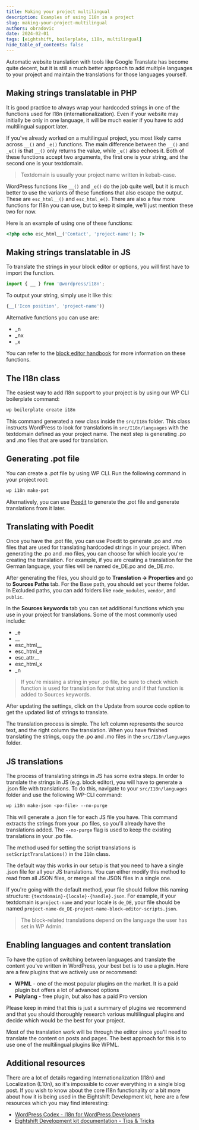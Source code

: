 ```yaml
---
title: Making your project multilingual
description: Examples of using I18n in a project
slug: making-your-project-multilingual
authors: obradovic
date: 2024-02-01
tags: [eightshift, boilerplate, i18n, multilingual]
hide_table_of_contents: false
---
```


Automatic website translation with tools like Google Translate has become quite decent, but it is still a much better approach to add multiple languages to your project and maintain the translations for those languages yourself.
<!--truncate-->

## Making strings translatable in PHP
It is good practice to always wrap your hardcoded strings in one of the functions used for I18n (internationalization). Even if your website may initially be only in one language, it will be much easier if you have to add multilingual support later.

If you've already worked on a multilingual project, you most likely came across `__()` and `_e()` functions. The main difference between the `__()` and `_e()` is that `__()` only returns the value, while `_e()` also echoes it. Both of these functions accept two arguments, the first one is your string, and the second one is your textdomain.

> Textdomain is usually your project name written in kebab-case.

WordPress functions like `__()` and `_e()` do the job quite well, but it is much better to use the variants of these functions that also escape the output. These are `esc_html__()` and `esc_html_e()`. There are also a few more functions for I18n you can use, but to keep it simple, we'll just mention these two for now.

Here is an example of using one of these functions:
```php
<?php echo esc_html__('Contact', 'project-name'); ?>
```

## Making strings translatable in JS
To translate the strings in your block editor or options, you will first have to import the function.
```jsx
import { __ } from '@wordpress/i18n';
```
To output your string, simply use it like this:
```jsx
{__('Icon position', 'project-name')}
```

Alternative functions you can use are:
- _n
- _nx
- _x

You can refer to the [block editor handbook](https://developer.wordpress.org/block-editor/reference-guides/packages/packages-i18n/) for more information on these functions.

## The I18n class
The easiest way to add I18n support to your project is by using our WP CLI boilerplate command:
```bash
wp boilerplate create i18n
```

This command generated a new class inside the `src/I18n` folder. This class instructs WordPress to look for translations in `src/I18n/languages` with the textdomain defined as your project name. The next step is generating .po and .mo files that are used for translation.

## Generating .pot file
You can create a .pot file by using WP CLI. Run the following command in your project root:
```bash
wp i18n make-pot
```

Alternatively, you can use [Poedit](https://poedit.net/) to generate the .pot file and generate translations from it later.

## Translating with Poedit
Once you have the .pot file, you can use Poedit to generate .po and .mo files that are used for translating hardcoded strings in your project. When generating the .po and .mo files, you can choose for which locale you're creating the translation. For example, if you are creating a translation for the German language, your files will be named de_DE.po and de_DE.mo.

After generating the files, you should go to **Translation -> Properties** and go to **Sources Paths** tab. For the Base path, you should set your theme folder. In Excluded paths, you can add folders like `node_modules`, `vendor`, and `public`.

In the **Sources keywords** tab you can set additional functions which you use in your project for translations. Some of the most commonly used include:
- _e
- __
- esc_html__
- esc_html_e
- esc_attr__
- esc_html_x
- _n

> If you're missing a string in your .po file, be sure to check which function is used for translation for that string and if that function is added to Sources keywords.

After updating the settings, click on the Update from source code option to get the updated list of strings to translate.

The translation process is simple. The left column represents the source text, and the right column the translation. When you have finished translating the strings, copy the .po and .mo files in the `src/I18n/languages` folder.

## JS translations
The process of translating strings in JS has some extra steps. In order to translate the strings in JS (e.g. block editor), you will have to generate a .json file with translations. To do this, navigate to your `src/I18n/languages` folder and use the following WP-CLI command:
```bash
wp i18n make-json <po-file> --no-purge
```

This will generate a .json file for each JS file you have. This command extracts the strings from your .po files, so you'll already have the translations added. The `--no-purge` flag is used to keep the existing translations in your .po file.

The method used for setting the script translations is `setScriptTranslations()` in the `I18n` class.

The default way this works in our setup is that you need to have a single .json file for all your JS translations. You can either modify this method to read from all JSON files, or merge all the JSON files in a single one.

If you're going with the default method, your file should follow this naming structure:
`{textdomain}-{locale}-{handle}.json`. For example, if your textdomain is `project-name` and your locale is `de_DE`, your file should be named `project-name-de_DE-project-name-block-editor-scripts.json`.

> The block-related translations depend on the language the user has set in WP Admin.

## Enabling languages and content translation
To have the option of switching between languages and translate the content you've written in WordPress, your best bet is to use a plugin. Here are a few plugins that we actively use or recommend:
- **WPML** - one of the most popular plugins on the market. It is a paid plugin but offers a lot of advanced options
- **Polylang** - free plugin, but also has a paid Pro version

Please keep in mind that this is just a summary of plugins we recommend and that you should thoroughly research various multilingual plugins and decide which would be the best for your project.

Most of the translation work will be through the editor since you'll need to translate the content on posts and pages. The best approach for this is to use one of the multilingual plugins like WPML.

## Additional resources
There are a lot of details regarding Internationalization (I18n) and Localization (L10n), so it's impossible to cover everything in a single blog post. If you wish to know about the core I18n functionality or a bit more about how it is being used in the Eightshift Development kit, here are a few resources which you may find interesting:
- [WordPress Codex - I18n for WordPress Developers](https://codex.wordpress.org/I18n_for_WordPress_Developers)
- [Eightshift Development kit documentation - Tips & Tricks](https://eightshift.com/docs/basics/tips-tricks/#internationalization-i18n-and-localization-l10n)
